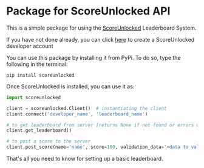 # Package for ScoreUnlocked API

This is a simple package for using the 
[ScoreUnlocked](https://scoreunlocked.pythonanywhere.com) 
Leaderboard System. <br>

If you have not done already, you can click [here](https://scoreunlocked.pythonanywhere.com/users/register)
to create a ScoreUnlocked developer account

You can use this package by installing it from PyPi. To do so, type the following in the terminal:

```commandline
pip install scoreunlocked
```

Once ScoreUnlocked is installed, you can use it as: <br>
```python
import scoreunlocked

client = scoreunlocked.Client()  # instantiating the client
client.connect('developer_name', 'leaderboard_name')

# to get leaderboard from server [returns None if not found or errors occurred]
client.get_leaderboard()

# to post a score to the server
client.post_score(name='name', score=100, validation_data='<data to validate score>') 
```

That's all you need to know for setting up a basic leaderboard.